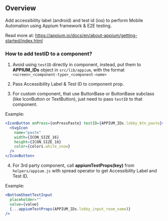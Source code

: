 ## Overview

Add accessibility label (android) and test id (ios) to perform Mobile Automation using Appium framework & E2E testing.

Read more at: https://appium.io/docs/en/about-appium/getting-started/index.html

### How to add testID to a component?

1. Avoid using `testID` directly in component, instead, put them to **APPIUM_IDs** object in `src/lib/appium`, with the format `<screen>_<component-type>_<component-name>`

2. Pass Accessibility Label & Test ID to component prop.

3. For custom component, that use ButtonBase or ButtonBase subclass (like IconButton or TextButton), just need to pass `testID` to that component.

Example:

```jsx
<IconButton onPress={onPressPaste} testID={APPIUM_IDs.lobby_btn_paste}>
  <SvgIcon
    name="paste"
    width={ICON_SIZE_16}
    height={ICON_SIZE_16}
    color={colors.white_snow}
  />
</IconButton>
```

4. For 3rd party component, call **appiumTestProps(key)** from `helpers/appium.js` with spread operator to get Accessibility Label and Test ID.

Example:

```jsx
<BottomSheetTextInput
  placeholder=""
  value={value}
  {...appiumTestProps(APPIUM_IDs.lobby_input_room_name)}
/>
```
